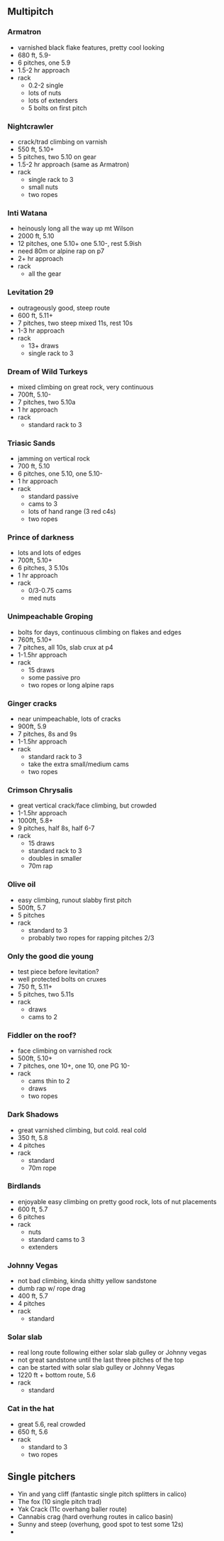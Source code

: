 ## Multipitch 
### Armatron 
* varnished black flake features, pretty cool looking
* 680 ft, 5.9-
* 6 pitches, one 5.9
* 1.5-2 hr approach
* rack
	* 0.2-2 single
	* lots of nuts
	* lots of extenders
	* 5 bolts on first pitch

### Nightcrawler 
* crack/trad climbing on varnish
* 550 ft, 5.10+
* 5 pitches, two 5.10 on gear
* 1.5-2 hr approach (same as Armatron)
* rack
	* single rack to 3
	* small nuts
	* two ropes 


### Inti Watana 
* heinously long all the way up mt Wilson
* 2000 ft, 5.10
* 12 pitches, one 5.10+ one 5.10-, rest 5.9ish
* need 80m or alpine rap on p7
* 2+ hr approach
* rack
	* all the gear

### Levitation 29 
* outrageously good, steep route
* 600 ft, 5.11+
* 7 pitches, two steep mixed 11s, rest 10s
* 1-3 hr approach
* rack
	* 13+ draws
	* single rack to 3

### Dream of Wild Turkeys 
* mixed climbing on great rock, very continuous
* 700ft, 5.10-
* 7 pitches, two 5.10a
* 1 hr approach
* rack 
	* standard rack to 3

### Triasic Sands
* jamming on vertical rock
* 700 ft, 5.10
* 6 pitches, one 5.10, one 5.10-
* 1 hr approach
* rack
	* standard passive
	* cams to 3
	* lots of hand range (3 red c4s) 
	* two ropes

### Prince of darkness
* lots and lots of edges
* 700ft, 5.10+
* 6 pitches, 3 5.10s
* 1 hr approach
* rack
	* 0/3-0.75 cams
	* med nuts

### Unimpeachable Groping 
* bolts for days, continuous climbing on flakes and edges
* 760ft, 5.10+
* 7 pitches, all 10s, slab crux at p4
* 1-1.5hr approach
* rack
	* 15 draws
	* some passive pro
	* two ropes or long alpine raps 

### Ginger cracks 
* near unimpeachable, lots of cracks
* 900ft, 5.9
* 7 pitches, 8s and 9s
* 1-1.5hr approach
* rack
	* standard rack to 3
	* take the extra small/medium cams 
	* two ropes

### Crimson Chrysalis 
* great vertical crack/face climbing, but crowded
* 1-1.5hr approach
* 1000ft, 5.8+
* 9 pitches, half 8s, half 6-7
* rack 
	* 15 draws
	* standard rack to 3
	* doubles in smaller
	* 70m rap

###  Olive oil 
* easy climbing, runout slabby first pitch
* 500ft, 5.7
* 5 pitches
* rack
	* standard to 3
	* probably two ropes for rapping pitches 2/3

### Only the good die young 
* test piece before levitation?
* well protected bolts on cruxes
* 750 ft, 5.11+
* 5 pitches, two 5.11s
* rack
	* draws 
	* cams to 2

### Fiddler on the roof? 
* face climbing on varnished rock 
* 500ft, 5.10+
* 7 pitches, one 10+, one 10, one PG 10-
* rack
	* cams thin to 2 
	* draws
	* two ropes

### Dark Shadows 
* great varnished climbing, but cold. real cold 
* 350 ft, 5.8
* 4 pitches
* rack
	* standard
	* 70m rope

### Birdlands 
* enjoyable easy climbing on pretty good rock, lots of nut placements
* 600 ft, 5.7
* 6 pitches
* rack
	* nuts
	* standard cams to 3
	* extenders

### Johnny Vegas 
* not bad climbing, kinda shitty yellow sandstone
* dumb rap w/ rope drag
* 400 ft, 5.7
* 4 pitches
* rack 
	* standard

### Solar slab 
* real long route following either solar slab gulley or Johnny vegas
* not great sandstone until the last three pitches of the top
* can be started with solar slab gulley or Johnny Vegas
* 1220 ft + bottom route, 5.6
* rack 
	* standard

### Cat in the hat 
* great 5.6, real crowded
* 650 ft, 5.6
* rack
	* standard to 3
	* two ropes

## Single pitchers
* Yin and yang cliff (fantastic single pitch splitters in calico)
* The fox (10 single pitch trad)
* Yak Crack (11c overhang baller route)
* Cannabis crag (hard overhung routes in calico basin)
* Sunny and steep (overhung, good spot to test some 12s)
* 
